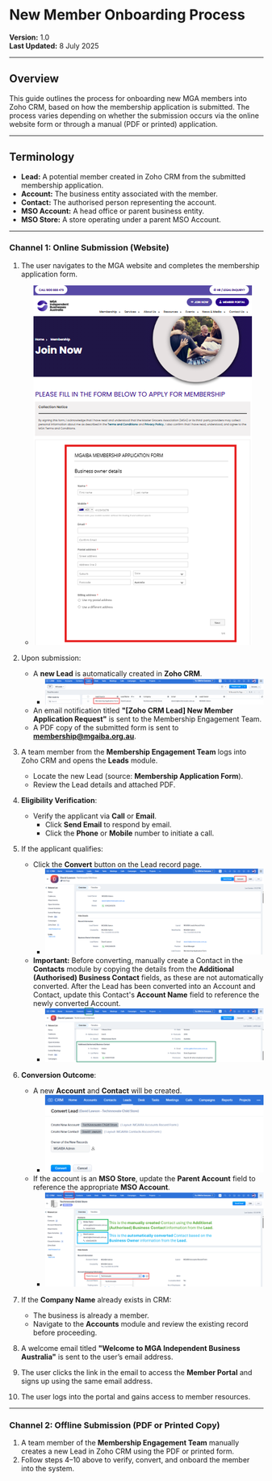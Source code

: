 # New Member Onboarding Process

**Version:** 1.0  
**Last Updated:** 8 July 2025  

---

## Overview

This guide outlines the process for onboarding new MGA members into Zoho CRM, based on how the membership application is submitted. The process varies depending on whether the submission occurs via the online website form or through a manual (PDF or printed) application.

---

## Terminology

- **Lead:** A potential member created in Zoho CRM from the submitted membership application.  
- **Account:** The business entity associated with the member.  
- **Contact:** The authorised person representing the account.  
- **MSO Account:** A head office or parent business entity.  
- **MSO Store:** A store operating under a parent MSO Account.

---

### Channel 1: Online Submission (Website)

1. The user navigates to the MGA website and completes the membership application form.
   - ![Creating-Ticket-Image](../assets/images/new-member-onboarding-process/nmop-1.png)

2. Upon submission:
   - A **new Lead** is automatically created in **Zoho CRM**.
     - ![Creating-Ticket-Image](../assets/images/new-member-onboarding-process/nmop-2.png)
   - An email notification titled **"[Zoho CRM Lead] New Member Application Request"** is sent to the Membership Engagement Team.
   - A PDF copy of the submitted form is sent to **membership@mgaiba.org.au**.

3. A team member from the **Membership Engagement Team** logs into Zoho CRM and opens the **Leads** module.
   - Locate the new Lead (source: **Membership Application Form**).
   - Review the Lead details and attached PDF.

4. **Eligibility Verification**:
   - Verify the applicant via **Call** or **Email**.
     - Click **Send Email** to respond by email.
     - Click the **Phone** or **Mobile** number to initiate a call.

5. If the applicant qualifies:
   - Click the **Convert** button on the Lead record page.
     - ![Creating-Ticket-Image](../assets/images/new-member-onboarding-process/nmop-3.png)
   - **Important:** Before converting, manually create a Contact in the **Contacts** module by copying the details from the **Additional (Authorised) Business Contact** fields, as these are not automatically converted. After the Lead has been converted into an Account and Contact, update this Contact's **Account Name** field to reference the newly converted Account.
     - ![Creating-Ticket-Image](../assets/images/new-member-onboarding-process/nmop-4.png)

6. **Conversion Outcome**:
   - A new **Account** and **Contact** will be created.
     - ![Creating-Ticket-Image](../assets/images/new-member-onboarding-process/nmop-5.png)
   - If the account is an **MSO Store**, update the **Parent Account** field to reference the appropriate **MSO Account**.
     - ![Creating-Ticket-Image](../assets/images/new-member-onboarding-process/nmop-6.png)

7. If the **Company Name** already exists in CRM:
   - The business is already a member.
   - Navigate to the **Accounts** module and review the existing record before proceeding.

8. A welcome email titled **"Welcome to MGA Independent Business Australia"** is sent to the user’s email address.
9. The user clicks the link in the email to access the **Member Portal** and signs up using the same email address.
10. The user logs into the portal and gains access to member resources.

---

### Channel 2: Offline Submission (PDF or Printed Copy)

1. A team member of the **Membership Engagement Team** manually creates a new Lead in Zoho CRM using the PDF or printed form.
2. Follow steps 4–10 above to verify, convert, and onboard the member into the system.
